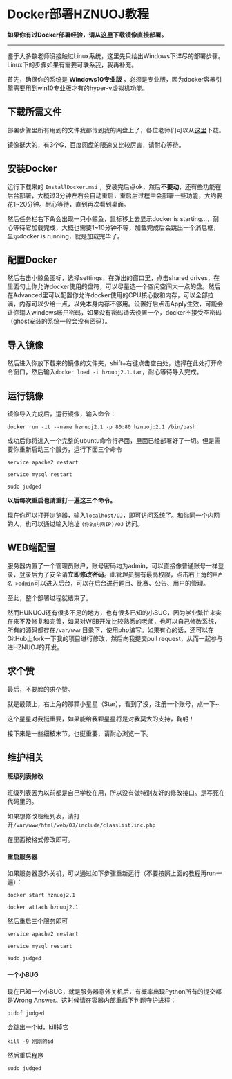 # Docker部署HZNUOJ教程

**如果你有过Docker部署经验，请从[这里](http://pan.baidu.com/s/1jHMzsHo)下载镜像直接部署。**

----

鉴于大多数老师没接触过Linux系统，这里先只给出Windows下详尽的部署步骤。Linux下的步骤如果有需要可联系我，我再补充。

首先，确保你的系统是 **Windows10专业版** ，必须是专业版，因为docker容器引擎需要用到win10专业版才有的hyper-v虚拟机功能。

## 下载所需文件

部署步骤里所有用到的文件我都传到我的网盘上了，各位老师们可以从[这里](http://pan.baidu.com/s/1jHMzsHo)下载。

镜像挺大的，有3个G，百度网盘的限速又比较厉害，请耐心等待。

## 安装Docker

运行下载来的 `InstallDocker.msi` ，安装完后点ok，然后**不要动**，还有些功能在后台部署，大概过3分钟左右会自动重启，重启后过程中会部署一些功能，大约要花1~20分钟。耐心等待，直到再次看到桌面。

然后任务栏右下角会出现一只小鲸鱼，鼠标移上去显示docker is starting...，耐心等待它加载完成，大概也需要1~10分钟不等，加载完成后会跳出一个消息框，显示docker is running，就是加载完毕了。

## 配置Docker

然后右击小鲸鱼图标，选择settings，在弹出的窗口里，点击shared drives，在里面勾上你允许docker使用的盘符，可以尽量选一个空闲空间大一点的盘。然后在Advanced里可以配置你允许docker使用的CPU核心数和内存，可以全部拉满，内存可以少给一点，以免本身内存不够用。设置好后点击Apply生效，可能会让你输入windows账户密码，如果没有密码请去设置一个，docker不接受空密码（ghost安装的系统一般会没有密码）。

## 导入镜像

然后进入你放下载来的镜像的文件夹，shift+右键点击空白处，选择在此处打开命令窗口，然后输入`docker load -i hznuoj2.1.tar`，耐心等待导入完成。

## 运行镜像

镜像导入完成后，运行镜像，输入命令：

`docker run -it --name hznuoj2.1 -p 80:80 hznuoj:2.1 /bin/bash`

成功后你将进入一个完整的ubuntu命令行界面，里面已经部署好了一切。但是需要你重新启动三个服务，运行下面三个命令

`service apache2 restart`

`service mysql restart`

`sudo judged`

**以后每次重启也请重打一遍这三个命令。**

现在你可以打开浏览器，输入`localhost/OJ`，即可访问系统了。和你同一个内网的人，也可以通过输入地址 `(你的内网IP)/OJ` 访问。

## WEB端配置

服务器内置了一个管理员账户，账号密码均为admin，可以直接像普通账号一样登录，登录后为了安全请**立即修改密码**。此管理员拥有最高权限，点击右上角的`用户名->admin`可以进入后台，可以在后台进行题目、比赛、公告、用户的管理。

至此，整个部署过程就结束了。

然而HUNUOJ还有很多不足的地方，也有很多已知的小BUG，因为学业繁忙来实在来不及修复和完善，如果对WEB开发比较熟悉的老师，也可以自己修改系统，所有的源码都存在`/var/www` 目录下，使用php编写。如果有心的话，还可以在GitHub上fork一下我的项目进行修改，然后向我提交pull request，从而一起参与进HZNUOJ的开发。

## 求个赞

最后，不要脸的求个赞。

就是最顶上，右上角的那颗小星星（Star），看到了没，注册一个账号，点一下~

这个星星对我挺重要，如果能给我颗星星将是对我莫大的支持，鞠躬！

接下来是一些细枝末节，也挺重要，请耐心浏览一下。

## 维护相关

#### 班级列表修改

班级列表因为以前都是自己学校在用，所以没有做特别友好的修改接口。是写死在代码里的。

如果想修改班级列表，请打开`/var/www/html/web/OJ/include/classList.inc.php`

在里面按格式修改即可。

#### 重启服务器

如果服务器意外关机，可以通过如下步骤重新运行（不要按照上面的教程再run一遍）：

`docker start hznuoj2.1`

`docker attach hznuoj2.1`

然后重启三个服务即可

`service apache2 restart`

`service mysql restart`

`sudo judged`

#### 一个小BUG

现在已知一个小BUG，就是服务器意外关机后，有概率出现Python所有的提交都是Wrong Answer。这时候请在容器内部重启下判题守护进程：

`pidof judged`

会跳出一个id，kill掉它

`kill -9 刚刚的id`

然后重启程序

`sudo judged`
